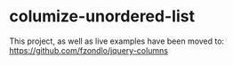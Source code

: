 columize-unordered-list
=======================

This project, as well as live examples have been moved to: https://github.com/fzondlo/jquery-columns

